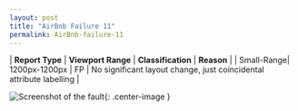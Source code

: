 ```yaml
---
layout: post
title: "AirBnb Failure 11"
permalink: AirBnb-failure-11
---
```

| **Report Type** | **Viewport Range** | **Classification** | **Reason** |
| Small-Range| 1200px-1200px | FP | No significant layout change, just coincidental attribute labelling | 

![Screenshot of the fault](assets/images/AirBnb/fault11/smallrangeWidth1200.png){: .center-image }